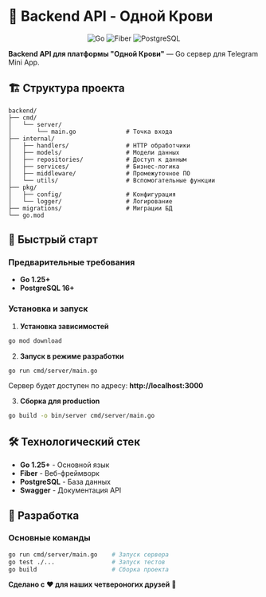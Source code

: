 # 🚀 Backend API - Одной Крови

<div align="center">

![Go](https://img.shields.io/badge/Go-1.25+-00ADD8?style=for-the-badge&logo=go) ![Fiber](https://img.shields.io/badge/Fiber-2.52+-000000?style=for-the-badge&logo=go&logoColor=white) ![PostgreSQL](https://img.shields.io/badge/PostgreSQL-16+-4169E1?style=for-the-badge&logo=postgresql&logoColor=white)

</div>

**Backend API для платформы "Одной Крови"** — Go сервер для Telegram Mini App.

## 🏗️ Структура проекта

```
backend/
├── cmd/
│   └── server/
│       └── main.go              # Точка входа
├── internal/
│   ├── handlers/                # HTTP обработчики
│   ├── models/                  # Модели данных
│   ├── repositories/            # Доступ к данным
│   ├── services/                # Бизнес-логика
│   ├── middleware/              # Промежуточное ПО
│   └── utils/                   # Вспомогательные функции
├── pkg/
│   ├── config/                  # Конфигурация
│   └── logger/                  # Логирование
├── migrations/                  # Миграции БД
└── go.mod
```

## 🚀 Быстрый старт

### Предварительные требования

- **Go 1.25+**
- **PostgreSQL 16+**

### Установка и запуск

1. **Установка зависимостей**
```bash
go mod download
```

2. **Запуск в режиме разработки**
```bash
go run cmd/server/main.go
```

Сервер будет доступен по адресу: **http://localhost:3000**

3. **Сборка для production**
```bash
go build -o bin/server cmd/server/main.go
```

## 🛠️ Технологический стек

- **Go 1.25+** - Основной язык
- **Fiber** - Веб-фреймворк
- **PostgreSQL** - База данных
- **Swagger** - Документация API

## 🔧 Разработка

### Основные команды
```bash
go run cmd/server/main.go    # Запуск сервера
go test ./...                # Запуск тестов
go build                     # Сборка проекта
```

**Сделано с ❤️ для наших четвероногих друзей** 🐾